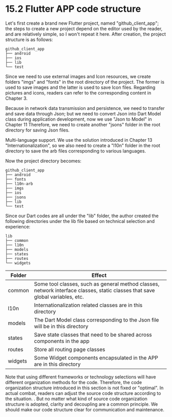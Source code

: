 # 15.2 Flutter APP code structure

Let's first create a brand new Flutter project, named "github_client_app"; the steps to create a new project depend on the editor used by the reader, and are relatively simple, so I won't repeat it here. After creation, the project structure is as follows:

```
github_client_app
├── android
├── ios
├── lib
└── test

```

Since we need to use external images and Icon resources, we create folders "imgs" and "fonts" in the root directory of the project. The former is used to save images and the latter is used to save Icon files. Regarding pictures and icons, readers can refer to the corresponding content in Chapter 3.

Because in network data transmission and persistence, we need to transfer and save data through Json; but we need to convert Json into Dart Model class during application development, now we use "Json to Model" in Chapter 11 Therefore, we need to create another "jsons" folder in the root directory for saving Json files.

Multi-language support. We use the solution introduced in Chapter 13 "Internationalization", so we also need to create a "l10n" folder in the root directory to save the arb files corresponding to various languages.

Now the project directory becomes:

```
github_client_app
├── android
├── fonts
├── l10n-arb
├── imgs
├── ios
├── jsons
├── lib
└── test

```

Since our Dart codes are all under the "lib" folder, the author created the following directories under the lib file based on technical selection and experience:

```
lib
├── common
├── l10n
├── models
├── states
├── routes
└── widgets

```

| Folder  | Effect                                                                                                                        |
| ------- | ----------------------------------------------------------------------------------------------------------------------------- |
| common  | Some tool classes, such as general method classes, network interface classes, static classes that save global variables, etc. |
| l10n    | Internationalization related classes are in this directory                                                                    |
| models  | The Dart Model class corresponding to the Json file will be in this directory                                                 |
| states  | Save state classes that need to be shared across components in the app                                                        |
| routes  | Store all routing page classes                                                                                                |
| widgets | Some Widget components encapsulated in the APP are in this directory                                                          |

Note that using different frameworks or technology selections will have different organization methods for the code. Therefore, the code organization structure introduced in this section is not fixed or "optimal". In actual combat, readers can adjust the source code structure according to the situation. . But no matter what kind of source code organization structure is adopted, clarity and decoupling are a common principle. We should make our code structure clear for communication and maintenance.